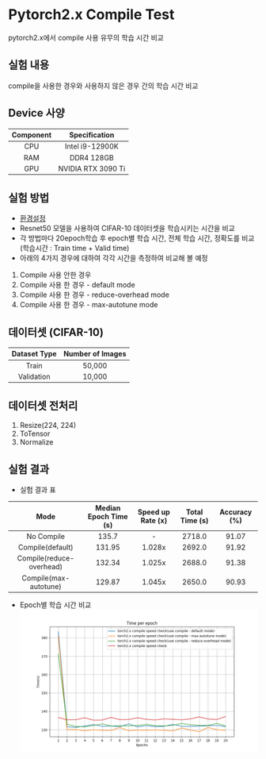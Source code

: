 # Pytorch2.x Compile Test
pytorch2.x에서 compile 사용 유무의 학습 시간 비교

## 실험 내용
compile을 사용한 경우와 사용하지 않은 경우 간의 학습 시간 비교

## Device 사양
| Component | Specification       |
|:---------:|:-------------------:|
| CPU       | Intel i9-12900K     |
| RAM       | DDR4 128GB          |
| GPU       | NVIDIA RTX 3090 Ti  |


## 실험 방법
- [환경설정](/docker.md)
- Resnet50 모델을 사용하여 CIFAR-10 데이터셋을 학습시키는 시간을 비교
- 각 방법마다 20epoch학습 후 epoch별 학습 시간, 전체 학습 시간, 정확도를 비교(학습시간 : Train time + Valid time)
- 아래의 4가지 경우에 대하여 각각 시간을 측정하여 비교해 볼 예정
1. Compile 사용 안한 경우
2. Compile 사용 한 경우 - default mode
3. Compile 사용 한 경우 - reduce-overhead mode
4. Compile 사용 한 경우 - max-autotune mode


## 데이터셋 (CIFAR-10)
| Dataset Type | Number of Images |
|:------------:|:----------------:|
| Train        | 50,000           |
| Validation   | 10,000           |


## 데이터셋 전처리
1. Resize(224, 224)
2. ToTensor
3. Normalize

## 실험 결과
- 실험 결과 표

| Mode                         | Median Epoch Time (s)    | Speed up Rate (x)   | Total Time (s)   | Accuracy (%)  |
|:----------------------------:|:------------------------:|:-------------------:|:----------------:|:-------------:|
| No Compile                   | 135.7                    | -                   | 2718.0           | 91.07         |
| Compile(default)             | 131.95                   | 1.028x              | 2692.0           | 91.92         |
| Compile(reduce-overhead)     | 132.34                   | 1.025x              | 2688.0           | 91.38         |
| Compile(max-autotune)        | 129.87                   | 1.045x              | 2650.0           | 90.93         |

- Epoch별 학습 시간 비교
![Result Image](results/result.png)